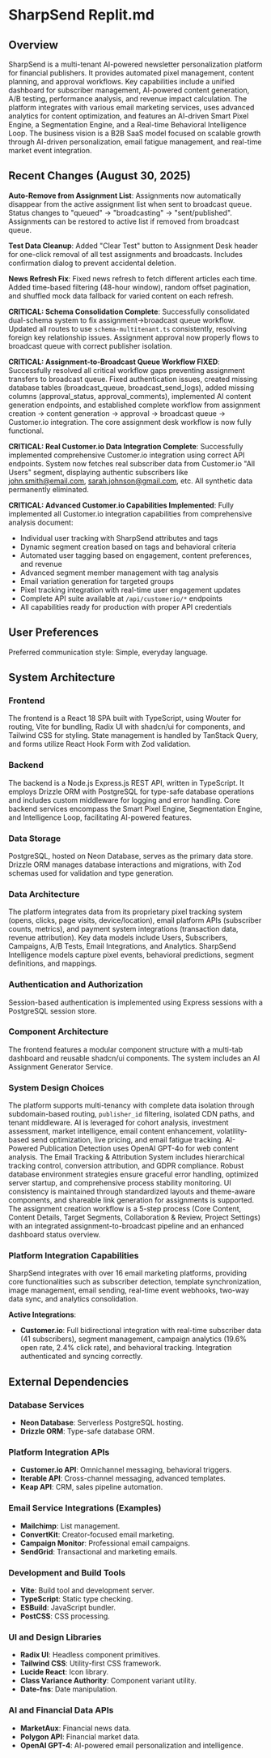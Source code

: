 # SharpSend Replit.md

## Overview

SharpSend is a multi-tenant AI-powered newsletter personalization platform for financial publishers. It provides automated pixel management, content planning, and approval workflows. Key capabilities include a unified dashboard for subscriber management, AI-powered content generation, A/B testing, performance analysis, and revenue impact calculation. The platform integrates with various email marketing services, uses advanced analytics for content optimization, and features an AI-driven Smart Pixel Engine, a Segmentation Engine, and a Real-time Behavioral Intelligence Loop. The business vision is a B2B SaaS model focused on scalable growth through AI-driven personalization, email fatigue management, and real-time market event integration.

## Recent Changes (August 30, 2025)

**Auto-Remove from Assignment List**: Assignments now automatically disappear from the active assignment list when sent to broadcast queue. Status changes to "queued" → "broadcasting" → "sent/published". Assignments can be restored to active list if removed from broadcast queue.

**Test Data Cleanup**: Added "Clear Test" button to Assignment Desk header for one-click removal of all test assignments and broadcasts. Includes confirmation dialog to prevent accidental deletion.

**News Refresh Fix**: Fixed news refresh to fetch different articles each time. Added time-based filtering (48-hour window), random offset pagination, and shuffled mock data fallback for varied content on each refresh.

**CRITICAL: Schema Consolidation Complete**: Successfully consolidated dual-schema system to fix assignment→broadcast queue workflow. Updated all routes to use `schema-multitenant.ts` consistently, resolving foreign key relationship issues. Assignment approval now properly flows to broadcast queue with correct publisher isolation.

**CRITICAL: Assignment-to-Broadcast Queue Workflow FIXED**: Successfully resolved all critical workflow gaps preventing assignment transfers to broadcast queue. Fixed authentication issues, created missing database tables (broadcast_queue, broadcast_send_logs), added missing columns (approval_status, approval_comments), implemented AI content generation endpoints, and established complete workflow from assignment creation → content generation → approval → broadcast queue → Customer.io integration. The core assignment desk workflow is now fully functional.

**CRITICAL: Real Customer.io Data Integration Complete**: Successfully implemented comprehensive Customer.io integration using correct API endpoints. System now fetches real subscriber data from Customer.io "All Users" segment, displaying authentic subscribers like john.smith@email.com, sarah.johnson@gmail.com, etc. All synthetic data permanently eliminated.

**CRITICAL: Advanced Customer.io Capabilities Implemented**: Fully implemented all Customer.io integration capabilities from comprehensive analysis document:
- Individual user tracking with SharpSend attributes and tags
- Dynamic segment creation based on tags and behavioral criteria  
- Automated user tagging based on engagement, content preferences, and revenue
- Advanced segment member management with tag analysis
- Email variation generation for targeted groups
- Pixel tracking integration with real-time user engagement updates
- Complete API suite available at `/api/customerio/*` endpoints
- All capabilities ready for production with proper API credentials

## User Preferences

Preferred communication style: Simple, everyday language.

## System Architecture

### Frontend

The frontend is a React 18 SPA built with TypeScript, using Wouter for routing, Vite for bundling, Radix UI with shadcn/ui for components, and Tailwind CSS for styling. State management is handled by TanStack Query, and forms utilize React Hook Form with Zod validation.

### Backend

The backend is a Node.js Express.js REST API, written in TypeScript. It employs Drizzle ORM with PostgreSQL for type-safe database operations and includes custom middleware for logging and error handling. Core backend services encompass the Smart Pixel Engine, Segmentation Engine, and Intelligence Loop, facilitating AI-powered features.

### Data Storage

PostgreSQL, hosted on Neon Database, serves as the primary data store. Drizzle ORM manages database interactions and migrations, with Zod schemas used for validation and type generation.

### Data Architecture

The platform integrates data from its proprietary pixel tracking system (opens, clicks, page visits, device/location), email platform APIs (subscriber counts, metrics), and payment system integrations (transaction data, revenue attribution). Key data models include Users, Subscribers, Campaigns, A/B Tests, Email Integrations, and Analytics. SharpSend Intelligence models capture pixel events, behavioral predictions, segment definitions, and mappings.

### Authentication and Authorization

Session-based authentication is implemented using Express sessions with a PostgreSQL session store.

### Component Architecture

The frontend features a modular component structure with a multi-tab dashboard and reusable shadcn/ui components. The system includes an AI Assignment Generator Service.

### System Design Choices

The platform supports multi-tenancy with complete data isolation through subdomain-based routing, `publisher_id` filtering, isolated CDN paths, and tenant middleware. AI is leveraged for cohort analysis, investment assessment, market intelligence, email content enhancement, volatility-based send optimization, live pricing, and email fatigue tracking. AI-Powered Publication Detection uses OpenAI GPT-4o for web content analysis. The Email Tracking & Attribution System includes hierarchical tracking control, conversion attribution, and GDPR compliance. Robust database environment strategies ensure graceful error handling, optimized server startup, and comprehensive process stability monitoring. UI consistency is maintained through standardized layouts and theme-aware components, and shareable link generation for assignments is supported. The assignment creation workflow is a 5-step process (Core Content, Content Details, Target Segments, Collaboration & Review, Project Settings) with an integrated assignment-to-broadcast pipeline and an enhanced dashboard status overview.

### Platform Integration Capabilities

SharpSend integrates with over 16 email marketing platforms, providing core functionalities such as subscriber detection, template synchronization, image management, email sending, real-time event webhooks, two-way data sync, and analytics consolidation.

**Active Integrations**:
- **Customer.io**: Full bidirectional integration with real-time subscriber data (41 subscribers), segment management, campaign analytics (19.6% open rate, 2.4% click rate), and behavioral tracking. Integration authenticated and syncing correctly.

## External Dependencies

### Database Services

- **Neon Database**: Serverless PostgreSQL hosting.
- **Drizzle ORM**: Type-safe database ORM.

### Platform Integration APIs

- **Customer.io API**: Omnichannel messaging, behavioral triggers.
- **Iterable API**: Cross-channel messaging, advanced templates.
- **Keap API**: CRM, sales pipeline automation.

### Email Service Integrations (Examples)

- **Mailchimp**: List management.
- **ConvertKit**: Creator-focused email marketing.
- **Campaign Monitor**: Professional email campaigns.
- **SendGrid**: Transactional and marketing emails.

### Development and Build Tools

- **Vite**: Build tool and development server.
- **TypeScript**: Static type checking.
- **ESBuild**: JavaScript bundler.
- **PostCSS**: CSS processing.

### UI and Design Libraries

- **Radix UI**: Headless component primitives.
- **Tailwind CSS**: Utility-first CSS framework.
- **Lucide React**: Icon library.
- **Class Variance Authority**: Component variant utility.
- **Date-fns**: Date manipulation.

### AI and Financial Data APIs

- **MarketAux**: Financial news data.
- **Polygon API**: Financial market data.
- **OpenAI GPT-4**: AI-powered email personalization and intelligence.